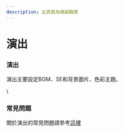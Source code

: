 ```yaml
---
description: 此頁面為機器翻譯
---
```


# 演出

### 演出

演出主要設定BGM、SE和背景圖片、色彩主題。

\\

### 常見問題

關於演出的常見問題請參考[這裡](../QandA.md#bgm-se)
